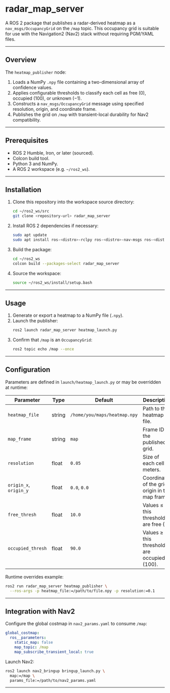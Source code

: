 # radar_map_server

A ROS 2 package that publishes a radar-derived heatmap as a `nav_msgs/OccupancyGrid` on 
the `/map` topic. This occupancy grid is suitable for use with the Navigation2 (Nav2) stack 
without requiring PGM/YAML files.

---

## Overview

The `heatmap_publisher` node:

1. Loads a NumPy `.npy` file containing a two-dimensional array of confidence values.
2. Applies configurable thresholds to classify each cell as free (0), occupied (100), or unknown (−1).
3. Constructs a `nav_msgs/OccupancyGrid` message using specified resolution, origin, and coordinate frame.
4. Publishes the grid on `/map` with transient-local durability for Nav2 compatibility.

---

## Prerequisites

- ROS 2 Humble, Iron, or later (sourced).
- Colcon build tool.
- Python 3 and NumPy.
- A ROS 2 workspace (e.g. `~/ros2_ws`).

---

## Installation

1. Clone this repository into the workspace source directory:
   ```bash
   cd ~/ros2_ws/src
   git clone <repository-url> radar_map_server
   ```
2. Install ROS 2 dependencies if necessary:
   ```bash
   sudo apt update
   sudo apt install ros-<distro>-rclpy ros-<distro>-nav-msgs ros-<distro>-std-msgs
   ```
3. Build the package:
   ```bash
   cd ~/ros2_ws
   colcon build --packages-select radar_map_server
   ```
4. Source the workspace:
   ```bash
   source ~/ros2_ws/install/setup.bash
   ```

---

## Usage

1. Generate or export a heatmap to a NumPy file (`.npy`).
2. Launch the publisher:
   ```bash
   ros2 launch radar_map_server heatmap_launch.py
   ```
3. Confirm that `/map` is an `OccupancyGrid`:
   ```bash
   ros2 topic echo /map --once
   ```

---

## Configuration

Parameters are defined in `launch/heatmap_launch.py` or may be overridden at runtime:

| Parameter             | Type   | Default                       | Description                                           |
|-----------------------|--------|-------------------------------|-------------------------------------------------------|
| `heatmap_file`        | string | `/home/you/maps/heatmap.npy`  | Path to the heatmap file.                             |
| `map_frame`           | string | `map`                         | Frame ID of the published grid.                       |
| `resolution`          | float  | `0.05`                        | Size of each cell in meters.                          |
| `origin_x`, `origin_y`| float  | `0.0`, `0.0`                  | Coordinates of the grid origin in the map frame.      |
| `free_thresh`         | float  | `10.0`                        | Values ≤ this threshold are free (0).                 |
| `occupied_thresh`     | float  | `90.0`                        | Values ≥ this threshold are occupied (100).           |

Runtime overrides example:

```bash
ros2 run radar_map_server heatmap_publisher \
  --ros-args -p heatmap_file:=/path/to/file.npy -p resolution:=0.1
```

---

## Integration with Nav2

Configure the global costmap in `nav2_params.yaml` to consume `/map`:

```yaml
global_costmap:
  ros__parameters:
    static_map: false
    map_topic: /map
    map_subscribe_transient_local: true
```

Launch Nav2:

```bash
ros2 launch nav2_bringup bringup_launch.py \
  map:=/map \
  params_file:=/path/to/nav2_params.yaml
```

---
